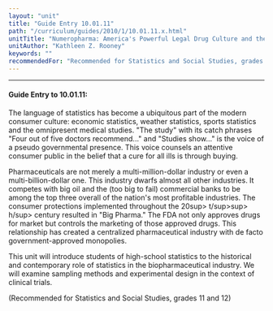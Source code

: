 ```yaml
---
layout: "unit"
title: "Guide Entry 10.01.11"
path: "/curriculum/guides/2010/1/10.01.11.x.html"
unitTitle: "Numeropharma: America's Powerful Legal Drug Culture and the Math Behind It"
unitAuthor: "Kathleen Z. Rooney"
keywords: ""
recommendedFor: "Recommended for Statistics and Social Studies, grades 11 and 12"
---
```

<body>
<hr/>
<h4>
Guide Entry to 10.01.11:
</h4>
<p>
The language of statistics has become a ubiquitous part of the modern consumer culture: economic statistics, weather statistics, sports statistics and the omnipresent medical studies. "The study" with its catch phrases "Four out of five doctors recommend..." and "Studies show…" is the voice of a pseudo governmental presence. This voice counsels an attentive consumer public in the belief that a cure for all ills is through buying.
</p>
<p>
Pharmaceuticals are not merely a multi-million-dollar industry or even a multi-billion-dollar one. This industry dwarfs almost all other industries. It competes with big oil and the (too big to fail) commercial banks to be among the top three overall of the nation's most profitable industries. The consumer protections implemented throughout the 20sup&gt; t/sup&gt;sup&gt; h/sup&gt; century resulted in "Big Pharma." The FDA not only approves drugs for market but controls the marketing of those approved drugs. This relationship has created a centralized pharmaceutical industry with de facto government-approved monopolies.
</p>
<p>
This unit will introduce students of high-school statistics to the historical and contemporary role of statistics in the biopharmaceutical industry. We will examine sampling methods and experimental design in the context of clinical trials.
</p>
<p>
(Recommended for Statistics and Social Studies, grades 11 and 12)
</p>
</body>